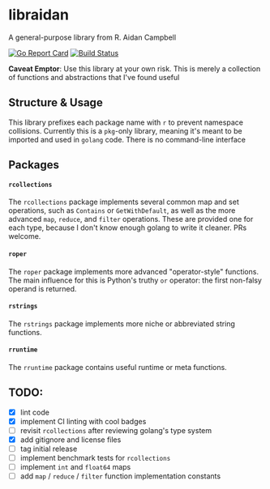 # libraidan
A general-purpose library from R. Aidan Campbell

[![Go Report Card](https://goreportcard.com/badge/github.com/raidancampbell/libraidan)](https://goreportcard.com/report/github.com/raidancampbell/libraidan)
[![Build Status](https://travis-ci.com/raidancampbell/libraidan.svg?branch=master)](https://travis-ci.com/raidancampbell/libraidan)

**Caveat Emptor**: Use this library at your own risk.  This is merely a collection of functions and abstractions that I've found useful

## Structure & Usage
This library prefixes each package name with `r` to prevent namespace collisions.  Currently this is a `pkg`-only library, meaning it's meant to be imported and used in `golang` code.  There is no command-line interface

## Packages
#### `rcollections` 

The `rcollections` package implements several common map and set operations, such as `Contains` or `GetWithDefault`, as well as the more advanced `map`, `reduce`, and `filter` operations.  These are provided one for each type, because I don't know enough golang to write it cleaner.  PRs welcome.

#### `roper`

The `roper` package implements more advanced "operator-style" functions.  The main influence for this is Python's truthy `or` operator: the first non-falsy operand is returned. 

#### `rstrings`

The `rstrings` package implements more niche or abbreviated string functions.

#### `rruntime`

The `rruntime` package contains useful runtime or meta functions.

## TODO:

 - [X] lint code
 - [X] implement CI linting with cool badges
 - [ ] revisit `rcollections` after reviewing golang's type system
 - [X] add gitignore and license files
 - [ ] tag initial release
 - [ ] implement benchmark tests for `rcollections`
 - [ ] implement `int` and `float64` maps
 - [ ] add `map` / `reduce` / `filter` function implementation constants